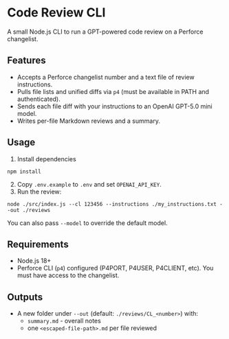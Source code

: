 # Code Review CLI

A small Node.js CLI to run a GPT-powered code review on a Perforce changelist.

## Features
- Accepts a Perforce changelist number and a text file of review instructions.
- Pulls file lists and unified diffs via `p4` (must be available in PATH and authenticated).
- Sends each file diff with your instructions to an OpenAI GPT-5.0 mini model.
- Writes per-file Markdown reviews and a summary.

## Usage
1. Install dependencies
```
npm install
```
2. Copy `.env.example` to `.env` and set `OPENAI_API_KEY`.
3. Run the review:
```
node ./src/index.js --cl 123456 --instructions ./my_instructions.txt --out ./reviews
```

You can also pass `--model` to override the default model.

## Requirements
- Node.js 18+
- Perforce CLI (`p4`) configured (P4PORT, P4USER, P4CLIENT, etc). You must have access to the changelist.

## Outputs
- A new folder under `--out` (default: `./reviews/CL_<number>`) with:
  - `summary.md` - overall notes
  - one `<escaped-file-path>.md` per file reviewed
